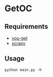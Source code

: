 # GetOC

## Requirements

* [you-get](https://you-get.org/)
* [scrapy](http://scrapy.org/)

## Usage

```
python main.py -h
```
